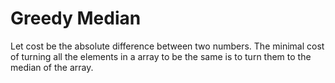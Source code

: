 # Greedy Median

Let cost be the absolute difference between two numbers. The minimal cost of turning all the elements in a array to be the same is to turn them to the median of the array.
